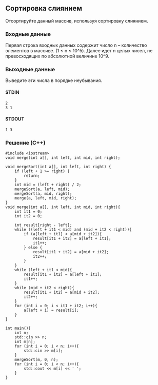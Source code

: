 ## Сортировка слиянием
Отсортируйте данный массив, используя сортировку слиянием.

### Входные данные
Первая строка входных данных содержит число n – количество элементов в массиве. (1 ≤ n ≤ 10^5). 
Далее идет n целых чисел, не превосходящих по абсолютной величине 10^9.
### Выходные данные
Выведите эти числа в порядке неубывания.

#### STDIN
```
2
3 1
```
#### STDOUT
```
1 3
```

### Решение (C++)
```
#include <iostream>
void merge(int a[], int left, int mid, int right);

void mergeSort(int a[], int left, int right) {
    if (left + 1 >= right) {
        return;
    }
    int mid = (left + right) / 2;
    mergeSort(a, left, mid);
    mergeSort(a, mid, right);
    merge(a, left, mid, right);
}
void merge(int a[], int left, int mid, int right){
    int it1 = 0;
    int it2 = 0;

    int result[right - left];
    while ((left + it1 < mid) and (mid + it2 < right)){
        if (a[left + it1] < a[mid + it2]){
            result[it1 + it2] = a[left + it1];
            it1++;
        } else {
            result[it1 + it2] = a[mid + it2];
            it2++;
        }
    }
    while (left + it1 < mid){
        result[it1 + it2] = a[left + it1];
        it1++;
    }
    while (mid + it2 < right){
        result[it1 + it2] = a[mid + it2];
        it2++;
    }
    for (int i = 0; i < it1 + it2; i++){
        a[left + i] = result[i];
    }
}

int main(){
    int n;
    std::cin >> n;
    int m[n];
    for (int i = 0; i < n; i++){
        std::cin >> m[i];
    }
    mergeSort(m, 0, n);
    for (int i = 0; i < n; i++){
        std::cout << m[i] << ' ';
    }
}
```
